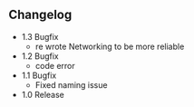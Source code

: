 ## Changelog
- 1.3 Bugfix
  - re wrote Networking to be more reliable
- 1.2 Bugfix
  - code error
- 1.1 Bugfix
  - Fixed naming issue
- 1.0 Release
